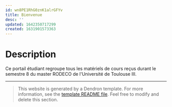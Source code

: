 ```yaml
---
id: wn8PE1RhG0znK1alrGFYv
title: Bienvenue
desc: ''
updated: 1642350717299
created: 1631901573363
---
```

# Description

Ce portail étudiant regroupe tous les matériels de cours reçus durant le semestre 8 du master RODECO de l'Université de Toulouse III.

---
> This website is generated by a Dendron template. For more information, see the [template README file](https://github.com/dendronhq/template.publish.github-action/). Feel free to modify and delete this section.

